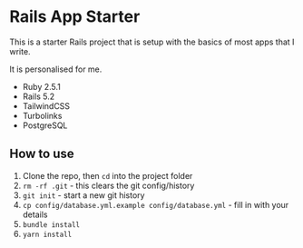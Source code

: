 # Rails App Starter

This is a starter Rails project that is setup with the basics of most apps that I write.

It is personalised for me.

- Ruby 2.5.1
- Rails 5.2
- TailwindCSS
- Turbolinks
- PostgreSQL

## How to use

1.  Clone the repo, then `cd` into the project folder
2.  `rm -rf .git` - this clears the git config/history
3.  `git init` - start a new git history
4.  `cp config/database.yml.example config/database.yml` - fill in with your details
5.  `bundle install`
6.  `yarn install`

